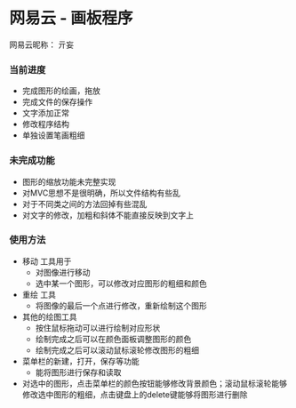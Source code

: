 # 网易云 - 画板程序



网易云昵称： 亓妄



### 当前进度

- 完成图形的绘画，拖放
- 完成文件的保存操作
- 文字添加正常
- 修改程序结构
- 单独设置笔画粗细

### 未完成功能

- 图形的缩放功能未完整实现
- 对MVC思想不是很明确，所以文件结构有些乱
- 对于不同类之间的方法回掉有些混乱
- 对文字的修改，加粗和斜体不能直接反映到文字上

### 使用方法

- 移动 工具用于
  - 对图像进行移动
  - 选中某一个图形，可以修改对应图形的粗细和颜色
- 重绘 工具
  - 将图像的最后一个点进行修改，重新绘制这个图形
- 其他的绘图工具
  - 按住鼠标拖动可以进行绘制对应形状
  - 绘制完成之后可以在颜色面板调整图形的颜色
  - 绘制完成之后可以滚动鼠标滚轮修改图形的粗细
- 菜单栏的新建，打开，保存等功能
  - 能将图形进行保存和读取
- 对选中的图形，点击菜单栏的颜色按钮能够修改背景颜色；滚动鼠标滚轮能够修改选中图形的粗细，点击键盘上的delete键能够将图形进行删除